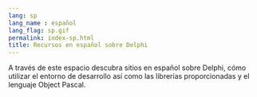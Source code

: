 ```yaml
---
lang: sp
lang_name : español
lang_flag: sp.gif
permalink: index-sp.html
title: Recursos en español sobre Delphi
---
```

A través de este espacio descubra sitios en español sobre Delphi, cómo utilizar el entorno de desarrollo así como las librerías proporcionadas y el lenguaje Object Pascal.